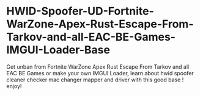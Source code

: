 # HWID-Spoofer-UD-Fortnite-WarZone-Apex-Rust-Escape-From-Tarkov-and-all-EAC-BE-Games-IMGUI-Loader-Base
Get unban from Fortnite WarZone Apex Rust Escape From Tarkov and all EAC BE Games or make your own IMGUI Loader, learn about hwid spoofer cleaner checker mac changer mapper and driver with this good base ! enjoy!





